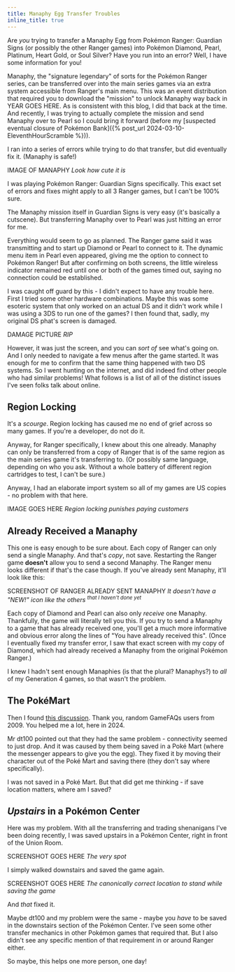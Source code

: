 ```yaml
---
title: Manaphy Egg Transfer Troubles
inline_title: true
---
```


Are *you* trying to transfer a Manaphy Egg from Pokémon Ranger: Guardian Signs (or possibly the other Ranger games) into Pokémon Diamond, Pearl, Platinum, Heart Gold, or Soul Silver? Have you run into an error? Well, I have some information for you!

Manaphy, the "signature legendary" of sorts for the Pokémon Ranger series, can be transferred over into the main series games via an extra system accessible from Ranger's main menu. This was an event distribution that required you to download the "mission" to unlock Manaphy way back in YEAR GOES HERE. As is consistent with this blog, I did that back at the time. And recently, I was trying to actually complete the mission and send Manaphy over to Pearl so I could bring it forward (before my [suspected eventual closure of Pokémon Bank]({% post_url 2024-03-10-EleventhHourScramble %})).

I ran into a series of errors while trying to do that transfer, but did eventually fix it. (Manaphy is safe!)

IMAGE OF MANAPHY
*Look how cute it is*

I was playing Pokémon Ranger: Guardian Signs specifically. This exact set of errors and fixes might apply to all 3 Ranger games, but I can't be 100% sure.

The Manaphy mission itself in Guardian Signs is very easy (it's basically a cutscene). But transferring Manaphy over to Pearl was just hitting an error for me.

Everything would seem to go as planned. The Ranger game said it was transmitting and to start up Diamond or Pearl to connect to it. The dynamic menu item in Pearl even appeared, giving me the option to connect to Pokémon Ranger! But after confirming on both screens, the little wireless indicator remained red until one or both of the games timed out, saying no connection could be established.

I was caught off guard by this - I didn't expect to have any trouble here. First I tried some other hardware combinations. Maybe this was some esoteric system that only worked on an actual DS and it didn't work while I was using a 3DS to run one of the games? I then found that, sadly, my original DS phat's screen is damaged.

DAMAGE PICTURE
*RIP*

However, it was just the screen, and you can *sort of* see what's going on. And I only needed to navigate a few menus after the game started. It was enough for me to confirm that the same thing happened with two DS systems. So I went hunting on the internet, and did indeed find other people who had similar problems! What follows is a list of all of the distinct issues I've seen folks talk about online.

## Region Locking
It's a *scourge*. Region locking has caused me no end of grief across so many games. If you're a developer, do not do it.

Anyway, for Ranger specifically, I knew about this one already. Manaphy can only be transferred from a copy of Ranger that is of the same region as the main series game it's transferring to. (Or possibly same language, depending on who you ask. Without a whole battery of different region cartridges to test, I can't be sure.)

Anyway, I had an elaborate import system so all of my games are US copies - no problem with that here.

IMAGE GOES HERE
*Region locking punishes paying customers*

## Already Received a Manaphy
This one is easy enough to be sure about. Each copy of Ranger can only send a single Manaphy. And that's *copy*, not save. Restarting the Ranger game **doesn't** allow you to send a second Manaphy. The Ranger menu looks different if that's the case though. If you've already sent Manaphy, it'll look like this:

SCREENSHOT OF RANGER ALREADY SENT MANAPHY
*It doesn't have a "NEW!" icon like the others <sup>that I haven't done yet</sup>*

Each copy of Diamond and Pearl can also only *receive* one Manaphy. Thankfully, the game will literally tell you this. If you try to send a Manaphy to a game that has already received one, you'll get a much more informative and obvious error along the lines of "You have already received this". (Once I eventually fixed my transfer error, I saw that exact screen with my copy of Diamond, which had already received a Manaphy from the original Pokémon Ranger.)

I knew I hadn't sent enough Manaphies (is that the plural? Manaphys?) to *all* of my Generation 4 games, so that wasn't the problem.

## The PokéMart
Then I found [this discussion](https://gamefaqs.gamespot.com/boards/944533-pokemon-ranger-shadows-of-almia/48820203). Thank you, random GameFAQs users from 2009. You helped me a lot, here in 2024.

Mr dt100 pointed out that they had the same problem - connectivity seemed to just drop. And it was caused by them being saved in a Poké Mart (where the messenger appears to give you the egg). They fixed it by moving their character out of the Poké Mart and saving there (they don't say where specifically).

I was not saved in a Poké Mart. But that did get me thinking - if save location matters, where am I saved?

## *Upstairs* in a Pokémon Center
Here was my problem. With all the transferring and trading shenanigans I've been doing recently, I was saved upstairs in a Pokémon Center, right in front of the Union Room.

SCREENSHOT GOES HERE
*The very spot*

I simply walked downstairs and saved the game again.

SCREENSHOT GOES HERE
*The canonically correct location to stand while saving the game*

And *that* fixed it.

Maybe dt100 and my problem were the same - maybe you *have* to be saved in the downstairs section of the Pokémon Center. I've seen some other transfer mechanics in other Pokémon games that required that. But I also didn't see any specific mention of that requirement in or around Ranger either.

So maybe, this helps one more person, one day!